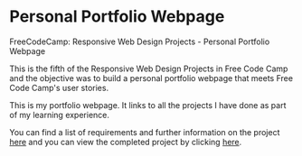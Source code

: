 # Personal Portfolio Webpage
FreeCodeCamp: Responsive Web Design Projects - Personal Portfolio Webpage

This is the fifth of the Responsive Web Design Projects in Free Code Camp and the objective was to build a personal portfolio webpage that meets Free Code Camp's user stories.

This is my portfolio webpage. It links to all the projects I have done as part of my learning experience.

You can find a list of requirements and further information on the project [here](https://learn.freecodecamp.org/responsive-web-design/responsive-web-design-projects/build-a-personal-portfolio-webpage) and you can view the completed project by clicking [here](http://monptasz.com).